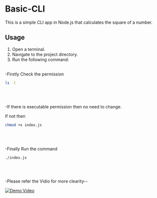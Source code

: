 # Basic-CLI

This is a simple CLI app in Node.js that calculates the square of a number.

## Usage

1. Open a terminal.
2. Navigate to the project directory.
3. Run the following command:</br></br>

-Firstly Check the permission
```bash
ls -l
```
</br></br>

-If there is executable permission then no need to change.

If not then
```bash
chmod +x index.js
```
</br></br>

-Finally Run the command
```bash
./index.js
```
</br></br>


-Please refer the Vidio for more clearity--
</br>



[![Demo Video](https://img.youtube.com/vi/XDRvyvbMa-k/0.jpg)](https://www.youtube.com/watch?v=XDRvyvbMa-k)
